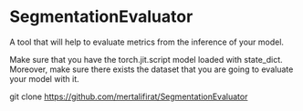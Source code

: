 # SegmentationEvaluator

A tool that will help to evaluate metrics from the inference of your model.

Make sure that you have the torch.jit.script model loaded with state_dict.
Moreover, make sure there exists the dataset that you are going to evaluate your model with it.


git clone https://github.com/mertalifirat/SegmentationEvaluator
